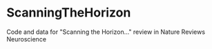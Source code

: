 # ScanningTheHorizon
Code and data for "Scanning the Horizon..." review in Nature Reviews Neuroscience
